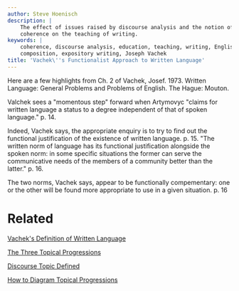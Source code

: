 ```yaml
---
author: Steve Hoenisch
description: |
    The effect of issues raised by discourse analysis and the notion of
    coherence on the teaching of writing.
keywords: |
    coherence, discourse analysis, education, teaching, writing, English
    composition, expository writing, Joseph Vachek
title: 'Vachek\''s Functionalist Approach to Written Language'
---
```


Here are a few highlights from Ch. 2 of Vachek, Josef. 1973. Written
Language: General Problems and Problems of English. The Hague: Mouton.



Valchek sees a \"momentous step\" forward when Artymovyc \"claims for
written language a status to a degree independent of that of spoken
language.\" p. 14.



Indeed, Vachek says, the appropriate enquiry is to try to find out the
functional justification of the existence of written language. p. 15.
\"The written norm of language has its functional justification
alongside the spoken norm: in some specific situations the former can
serve the communicative needs of the members of a community better than
the latter.\" p. 16.



The two norms, Vachek says, appear to be functionally compementary: one
or the other will be found more appropriate to use in a given situation.
p. 16

Related 
=======


[Vachek\'s Definition of Written
Language](vachek1.html)



[The Three Topical
Progressions](topical-progressions.html)



[Discourse Topic
Defined](discourse-topic.html)



[How to Diagram Topical
Progressions](tsa-chart.html)


